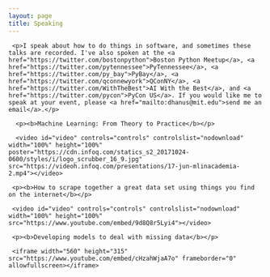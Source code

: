 ```yaml
---
layout: page
title: Speaking 
---
```


<div class="post">
     
     <p>I speak about how to do things in software, and sometimes these talks are recorded. I've also spoken at the <a href="https://twitter.com/bostonpython">Boston Python Meetup</a>, <a href="https://twitter.com/pytennessee">PyTennessee</a>, <a href="https://twitter.com/py_bay">PyBay</a>, <a href="https://twitter.com/qconnewyork">QConNY</a>, <a href="https://twitter.com/WithTheBest">AI With the Best</a>, and <a href="https://twitter.com/pycon">PyCon US</a>. If you would like me to speak at your event, please <a href="mailto:dhanus@mit.edu">send me an email</a>.</p>

      <p><b>Machine Learning: From Theory to Practice</b></p>

      <video id="video" controls="controls" controlslist="nodownload" width="100%" height="100%" poster="https://cdn.infoq.com/statics_s2_20171024-0600/styles/i/logo_scrubber_16_9.jpg" src="https://videoh.infoq.com/presentations/17-jun-mlinacademia-2.mp4"></video>

     <p><b>How to scrape together a great data set using things you find on the internet</b></p>

     <video id="video" controls="controls" controlslist="nodownload" width="100%" height="100%" src="https://www.youtube.com/embed/9d8Q8r5Lyi4"></video>

     <p><b>Developing models to deal with missing data</b></p>

     <iframe width="560" height="315" src="https://www.youtube.com/embed/cHzahWjaA7o" frameborder="0" allowfullscreen></iframe> 

</div>

